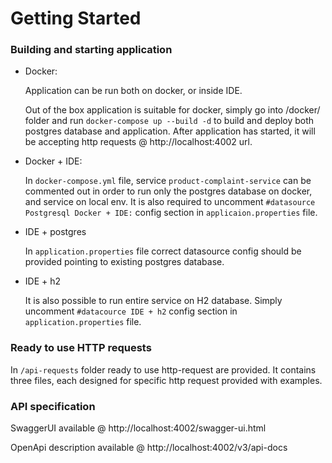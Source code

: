 # Getting Started

### Building and starting application 

- Docker:

    Application can be run both on docker, or inside IDE. 

    Out of the box application is suitable for docker, simply go into /docker/ folder and run
    `docker-compose up --build -d`
    to build and deploy both postgres database and application. After application has started, it will be accepting http requests @ http://localhost:4002 url.


- Docker + IDE:

  In `docker-compose.yml` file, service `product-complaint-service` can be commented out in order to run only the postgres database on docker, and service on local env.
  It is also required to uncomment `#datasource Postgresql Docker + IDE:` config section in `applicaion.properties` file.


- IDE + postgres

  In `application.properties` file correct datasource config should be provided pointing to existing postgres database.


- IDE + h2

  It is also possible to run entire service on H2 database. Simply uncomment `#datacource IDE + h2` config section in `application.properties` file.

### Ready to use HTTP requests

In `/api-requests` folder ready to use http-request are provided. It contains three files, each designed for specific http request provided with examples.

### API specification

SwaggerUI available @ http://localhost:4002/swagger-ui.html

OpenApi description available @ http://localhost:4002/v3/api-docs

